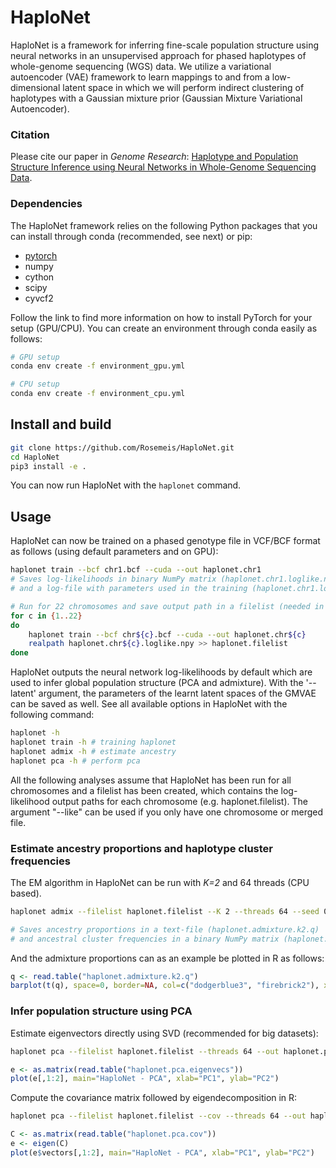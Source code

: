 # HaploNet
HaploNet is a framework for inferring fine-scale population structure using neural networks in an unsupervised approach for phased haplotypes of whole-genome sequencing (WGS) data. We utilize a variational autoencoder (VAE) framework to learn mappings to and from a low-dimensional latent space in which we will perform indirect clustering of haplotypes with a Gaussian mixture prior (Gaussian Mixture Variational Autoencoder).

### Citation
Please cite our paper in *Genome Research*:
[Haplotype and Population Structure Inference using Neural Networks in Whole-Genome Sequencing Data](https://doi.org/10.1101/gr.276813.122).

### Dependencies
The HaploNet framework relies on the following Python packages that you can install through conda (recommended, see next) or pip:

- [pytorch](https://pytorch.org/get-started/locally/)
- numpy
- cython
- scipy
- cyvcf2

Follow the link to find more information on how to install PyTorch for your setup (GPU/CPU). You can create an environment through conda easily as follows:
```bash
# GPU setup
conda env create -f environment_gpu.yml

# CPU setup
conda env create -f environment_cpu.yml
```

## Install and build
```bash
git clone https://github.com/Rosemeis/HaploNet.git
cd HaploNet
pip3 install -e .
```

You can now run HaploNet with the `haplonet` command.

## Usage
HaploNet can now be trained on a phased genotype file in VCF/BCF format as follows (using default parameters and on GPU):
```bash
haplonet train --bcf chr1.bcf --cuda --out haplonet.chr1
# Saves log-likelihoods in binary NumPy matrix (haplonet.chr1.loglike.npy)
# and a log-file with parameters used in the training (haplonet.chr1.log)

# Run for 22 chromosomes and save output path in a filelist (needed in downstream analyses)
for c in {1..22}
do
	haplonet train --bcf chr${c}.bcf --cuda --out haplonet.chr${c}
	realpath haplonet.chr${c}.loglike.npy >> haplonet.filelist
done
```

HaploNet outputs the neural network log-likelihoods by default which are used to infer global population structure (PCA and admixture). With the '--latent' argument, the parameters of the learnt latent spaces of the GMVAE can be saved as well. See all available options in HaploNet with the following command:
```bash
haplonet -h
haplonet train -h # training haplonet
haplonet admix -h # estimate ancestry
haplonet pca -h # perform pca
```

All the following analyses assume that HaploNet has been run for all chromosomes and a filelist has been created, which contains the log-likelihood output paths for each chromosome (e.g. haplonet.filelist). The argument "--like" can be used if you only have one chromosome or merged file.

### Estimate ancestry proportions and haplotype cluster frequencies
The EM algorithm in HaploNet can be run with *K=2* and 64 threads (CPU based).
```bash
haplonet admix --filelist haplonet.filelist --K 2 --threads 64 --seed 0 --out haplonet.admixture.k2

# Saves ancestry proportions in a text-file (haplonet.admixture.k2.q)
# and ancestral cluster frequencies in a binary NumPy matrix (haplonet.admixture.k2.f.npy)
```

And the admixture proportions can as an example be plotted in R as follows:
```R
q <- read.table("haplonet.admixture.k2.q")
barplot(t(q), space=0, border=NA, col=c("dodgerblue3", "firebrick2"), xlab="Individuals", ylab="Proportions", main="HaploNet - Admixture")
```

### Infer population structure using PCA
Estimate eigenvectors directly using SVD (recommended for big datasets):
```bash
haplonet pca --filelist haplonet.filelist --threads 64 --out haplonet.pca
```
```R
e <- as.matrix(read.table("haplonet.pca.eigenvecs"))
plot(e[,1:2], main="HaploNet - PCA", xlab="PC1", ylab="PC2")
```

Compute the covariance matrix followed by eigendecomposition in R:
```bash
haplonet pca --filelist haplonet.filelist --cov --threads 64 --out haplonet.pca
```
```R
C <- as.matrix(read.table("haplonet.pca.cov"))
e <- eigen(C)
plot(e$vectors[,1:2], main="HaploNet - PCA", xlab="PC1", ylab="PC2")
```
